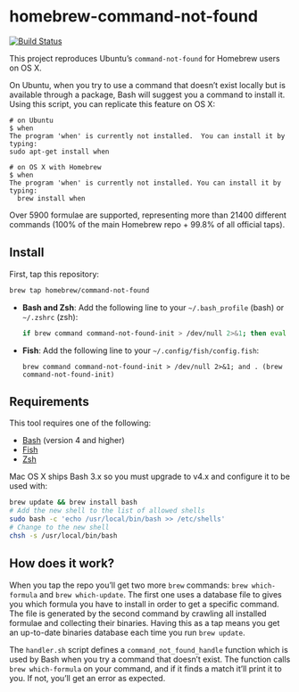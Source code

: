 # homebrew-command-not-found

[![Build Status](https://travis-ci.org/Homebrew/homebrew-command-not-found.svg?branch=master)](https://travis-ci.org/Homebrew/homebrew-command-not-found)

This project reproduces Ubuntu’s `command-not-found` for Homebrew users on
OS X.

On Ubuntu, when you try to use a command that doesn’t exist locally but is
available through a package, Bash will suggest you a command to install it.
Using this script, you can replicate this feature on OS X:

```
# on Ubuntu
$ when
The program 'when' is currently not installed.  You can install it by typing:
sudo apt-get install when

# on OS X with Homebrew
$ when
The program 'when' is currently not installed. You can install it by typing:
  brew install when
```

Over 5900 formulae are supported, representing more than 21400 different commands
(100% of the main Homebrew repo + 99.8% of all official taps).

## Install

First, tap this repository:

```bash
brew tap homebrew/command-not-found
```

* **Bash and Zsh**: Add the following line to your `~/.bash_profile` (bash) or `~/.zshrc` (zsh):

    ```bash
    if brew command command-not-found-init > /dev/null 2>&1; then eval "$(brew command-not-found-init)"; fi
    ```

* **Fish**: Add the following line to your `~/.config/fish/config.fish`:

    ```fish
    brew command command-not-found-init > /dev/null 2>&1; and . (brew command-not-found-init)
    ```

## Requirements

This tool requires one of the following:

* [Bash](https://www.gnu.org/software/bash/) (version 4 and higher)
* [Fish](https://fishshell.com)
* [Zsh](http://www.zsh.org)

Mac OS X ships Bash 3.x so you must upgrade to v4.x and configure it to be used with:

```bash
brew update && brew install bash
# Add the new shell to the list of allowed shells
sudo bash -c 'echo /usr/local/bin/bash >> /etc/shells'
# Change to the new shell
chsh -s /usr/local/bin/bash
```

## How does it work?

When you tap the repo you’ll get two more `brew` commands: `brew which-formula`
and `brew which-update`. The first one uses a database file to gives you which
formula you have to install in order to get a specific command. The file is
generated by the second command by crawling all installed formulae and
collecting their binaries. Having this as a tap means you get an up-to-date
binaries database each time you run `brew update`.

The `handler.sh` script defines a `command_not_found_handle` function which is
used by Bash when you try a command that doesn’t exist. The function calls
`brew which-formula` on your command, and if it finds a match it’ll print it to
you. If not, you’ll get an error as expected.
